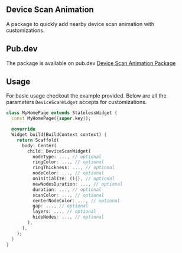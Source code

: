 ## Device Scan Animation

A package to quickly add nearby device scan animation with customizations.

## Pub.dev
The package is available on pub.dev
[Device Scan Animation Package](https://pub.dev/packages/device_scan_animation)

## Usage
For basic usage checkout the example provided.
Below are all the parameters `DeviceScanWidget` accepts for customizations.

```dart
class MyHomePage extends StatelessWidget {
  const MyHomePage({super.key});

  @override
  Widget build(BuildContext context) {
    return Scaffold(
      body: Center(
        child: DeviceScanWidget(
          nodeType: ..., // optional
          ringColor: ..., // optional
          ringThickness: ..., // optional
          nodeColor: ..., // optional
          onInitialize: (){}, // optional
          newNodesDuration: ..., // optional
          duration: ..., // optional
          scanColor: ..., // optional
          centerNodeColor: ..., // optional
          gap: ..., // optional
          layers: ..., // optional
          hideNodes: ..., // optional
        ),
      ),
    );
  }
}

```
